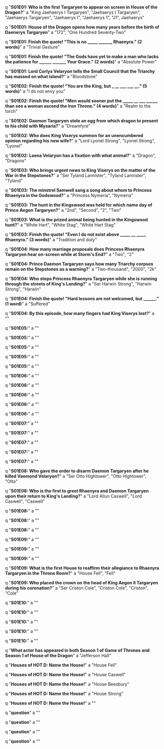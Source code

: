 q "**S01E01: Who is the first Targaryen to appear on screen in House of the Dragon?**"
a "King Jaehaerys I Targaryen", "Jaehaerys I Targaryen", "Jaehaerys Targaryen", "Jaehaerys I", "Jaehaerys 1", "J1", Jaehaerys"

q "**S01E01: House of the Dragon opens how many years before the birth of Daenerys Targaryen**"
a "172", "One Hundred Seventy-Two"

q "**S01E01: Finish the quote! "This is no _____ ______, Rhaenyra." (2 words)**"
a "Trivial Gesture"

q "**S01E01: Finish the quote! "The Gods have yet to make a man who lacks the patience for ______ ______, Your Grace." (2 words)**"
a "Absolute Power"

q "**S01E01: Lord Corlys Velaryon tells the Small Council that the Triarchy has massed on what island?**"
a "Bloodstone"

q "**S01E02: Finish the quote! "You are the King, but _ __ ___ ___ __." (5 words)**"
a "I do not envy you"

q "**S01E02: Finish the quote! "Men would sooner put the _____ __ ___ _____, than see a woman ascend the Iron Throne." (4 words)**"
a "Realm to the torch"

q "**S01E02: Daemon Targaryen stole an egg from which dragon to present to his child with Mysaria?**"
a "Dreamfyre"

q "**S01E02: Who does King Viserys summon for an unencumbered opinion regarding his new wife?**"
a "Lord Lyonel Strong", "Lyonel Strong", "Lyonel"

q "**S01E02: Laena Velaryon has a fixation with what animal?**"
a "Dragon", "Dragons"

q "**S01E03: Who brings urgent news to King Viserys on the matter of the War in the Stepstones?**"
a "Ser Tyland Lannister", "Tyland Lannister", "Tyland"

q "**S01E03: The minstrel Samwell sang a song about whom to Princess Rhaenyra in the Godswood?**"
a "Princess Nymeria", "Nymeria"

q "**S01E03: The hunt in the Kingswood was held for which name day of Prince Aegon Targaryen?**"
a "2nd", "Second", "2", "Two"

q "**S01E03: What is the prized animal being hunted in the Kingswood hunt?**"
a "White Hart", "White Stag", "White Hart Stag"

q "**S01E03: Finish the quote! "Even I do not exist above _____ __ ____, Rhaenyra." (3 words)**"
a "Tradition and duty"

q "**S01E04: How many marriage proposals does Princess Rhaenyra Targaryen hear on-screen while at Storm's End?**"
a "Two", "2"

q "**S01E04: Prince Daemon Targaryen says how many Triarchy corpses remain on the Stepstones as a warning?**"
a "Two-thousand", "2000", "2k"

q "**S01E04: Who stops Princess Rhaenyra Targaryen while she is running through the streets of King's Landing?**"
a "Ser Harwin Strong", "Harwin Strong", "Harwin"

q "**S01E04: Finish the quote! "Hard lessons are not welcomed, but ______." (1 word)**"
a "Suffered"

q "**S01E04: By this episode, how many fingers had King Viserys lost?**"
a ""

q "**S01E05:**"
a ""

q "**S01E05:**"
a ""

q "**S01E05:**"
a ""

q "**S01E05:**"
a ""

q "**S01E05:**"
a ""

q "**S01E06:**"
a ""

q "**S01E06:**"
a ""

q "**S01E06:**"
a ""

q "**S01E06:**"
a ""

q "**S01E06:**"
a ""

q "**S01E07:**"
a ""

q "**S01E07:**"
a ""

q "**S01E07:**"
a ""

q "**S01E07:**"
a ""

q "**S01E07:**"
a ""

q "**S01E08: Who gave the order to disarm Daemon Targaryen after he killed Vaemond Velaryon?**"
a "Ser Otto Hightower", "Otto Hightower", "Otto"

q "**S01E08: Who is the first to greet Rhaenyra and Daemon Targaryen upon their return to King's Landing?**"
a "Lord Allun Caswell", "Lord Caswell", "Caswell"

q "**S01E08:**"
a ""

q "**S01E08:**"
a ""

q "**S01E08:**"
a ""

q "**S01E09:**"
a ""

q "**S01E09:**"
a ""

q "**S01E09:**"
a ""

q "**S01E09: What is the first House to reaffirm their allegiance to Rhaenyra Targaryen in the Throne Room?**"
a "House Fell", "Fell"

q "**S01E09: Who placed the crown on the head of King Aegon II Targaryen during his coronation?**"
a "Ser Criston Cole", "Criston Cole", "Criston", "Cole"

q "**S01E10:**"
a ""

q "**S01E10:**"
a ""

q "**S01E10:**"
a ""

q "**S01E10:**"
a ""

q "**S01E10:**"
a ""

q "**What actor has appeared in both Season 1 of Game of Thrones and Season 1 of House of the Dragon**"
a "Jefferson Hall"

q "**Houses of HOT D: Name the House!**"
a "House Fell"

q "**Houses of HOT D: Name the House!**"
a "House Caswell"

q "**Houses of HOT D: Name the House!**"
a "House Beesbury"

q "**Houses of HOT D: Name the House!**"
a "House Strong"

q "**Houses of HOT D: Name the House!**"
a ""

q "**question**"
a ""

q "**question**"
a ""

q "**question**"
a ""

q "**question**"
a ""
